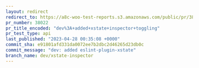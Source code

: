 ```yaml
---
layout: redirect
redirect_to: https://a8c-woo-test-reports.s3.amazonaws.com/public/pr/38022/api/index.html
pr_number: 38022
pr_title_encoded: "dev%3A+added+xstate+inspector+toggling"
pr_test_type: api
last_published: "2023-04-28 00:35:08 +0000"
commit_sha: e91801afd331da0072ee7b2dbc2d46265d23db0c
commit_message: "dev: added eslint-plugin-xstate"
branch_name: dev/xstate-inspector
---
```

